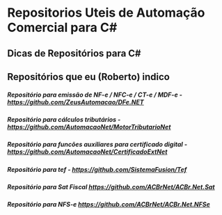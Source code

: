 # Repositorios Uteis de Automação Comercial para C#
## Dicas de Repositórios para C# 

## Repositórios que eu (Roberto) indico


##### Repositório para emissão de NF-e / NFC-e / CT-e / MDF-e - https://github.com/ZeusAutomacao/DFe.NET
##### Repositório para cálculos tributários - https://github.com/AutomacaoNet/MotorTributarioNet
##### Repositório para funcões auxiliares para certificado digital - https://github.com/AutomacaoNet/CertificadoExtNet
##### Repositório para tef - https://github.com/SistemaFusion/Tef
##### Repositório para Sat Fiscal https://github.com/ACBrNet/ACBr.Net.Sat
##### Repositório para NFS-e https://github.com/ACBrNet/ACBr.Net.NFSe
